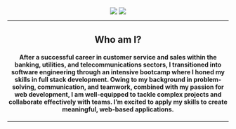 <div align="center">
  <a href="#"><img align="center" src="https://github-readme-stats.vercel.app/api?username=sunny-master&hide=stars,issues&include_all_commits=true&count_private=true&show_icons=true&theme=vision-friendly-dark" /></a>
  <a href="#"><img align="center" src="https://github-readme-stats.vercel.app/api/top-langs/?username=sunny-master&layout=compact&theme=vision-friendly-dark" /></a> 
  <hr>
  <h2>Who am I?</h2>
  <h4> After a successful career in customer service and sales within the banking, utilities, and telecommunications sectors, I transitioned into software engineering through an intensive bootcamp where I honed my skills in full stack development. Owing to my background in problem-solving, communication, and teamwork, combined with my passion for web development, I am well-equipped to tackle complex projects and collaborate effectively with teams. I’m excited to apply my skills to create meaningful, web-based applications. </h3>
  <hr>
</div>
<!--
**Sunny-Master/Sunny-Master** is a ✨ _special_ ✨ repository because its `README.md` (this file) appears on your GitHub profile.

Here are some ideas to get you started:

- 🔭 I’m currently working on ...
- 🌱 I’m currently learning ...
- 👯 I’m looking to collaborate on ...
- 🤔 I’m looking for help with ...
- 💬 Ask me about ...
- 📫 How to reach me: ...
- 😄 Pronouns: ...
- ⚡ Fun fact: ...
-->
